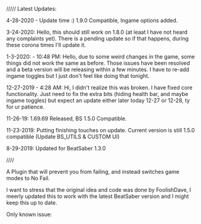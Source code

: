 ///// Latest Updates:

4-28-2020 - Update time :) 1.9.0 Compatible, Ingame options added.

3-24-2020: Hello, this should still work on 1.8.0 (at leaat I have not heard any complaints yet). There is a pending update so if that happens, during these corona times I'll update it.

1-3-2020: - 10:48 PM: Hello, due to some weird changes in the game, some things did not work the same as before. Those issues have been resolved and a beta version will be releasing within a few minutes. I have to re-add ingame toggles but I just don't feel like doing that tonight.

12-27-2019 - 4:28 AM: Hi, I didn't realize this was broken. I have fixed core functionality. Just need to fix the extra bits (hiding health bar, and maybe ingame toggles) but expect an update either later today 12-27 or 12-28, ty for ur patience.

11-26-19: 1.69.69 Released, BS 1.5.0 Compatible.

11-23-2019: Putting finishing touches on update. Current version is still 1.5.0 compatible (Update BS_UTILS & CUSTOM UI)

8-29-2019: Updated for BeatSaber 1.3.0

////

A Plugin that will prevent you from failing, and instead switches game modes to No Fail.

I want to stress that the original idea and code was done by FoolishDave, I meerly updated this to work with the latest BeatSaber version and I might keep this up to date.

Only known issue: